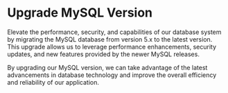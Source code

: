 # Upgrade MySQL Version

Elevate the performance, security, and capabilities of our database system by migrating the MySQL database from version 5.x to the latest version. This upgrade allows us to leverage performance enhancements, security updates, and new features provided by the newer MySQL releases.

By upgrading our MySQL version, we can take advantage of the latest advancements in database technology and improve the overall efficiency and reliability of our application.
